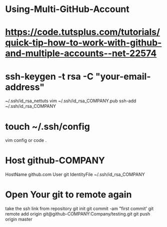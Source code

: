 # Using-Multi-GitHub-Account

# https://code.tutsplus.com/tutorials/quick-tip-how-to-work-with-github-and-multiple-accounts--net-22574

# ssh-keygen -t rsa -C "your-email-address"
   ~/.ssh/id_rsa_nettuts
   vim ~/.ssh/id_rsa_COMPANY.pub
   ssh-add ~/.ssh/id_rsa_COMPANY
   
# touch ~/.ssh/config
   vim config   or  code .
# Host github-COMPANY
  HostName github.com
  User git
  IdentityFile ~/.ssh/id_rsa_COMPANY
# Open Your git to remote again
  take the ssh link from repository
  git init
  git commit -am "first commit'
  git remote add origin git@github-COMPANY:Company/testing.git
  git push origin master
